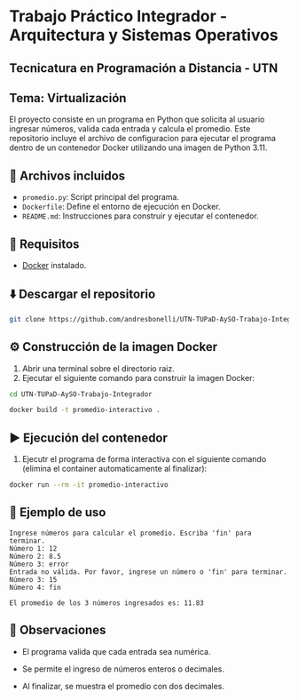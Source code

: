 # Trabajo Práctico Integrador - Arquitectura y Sistemas Operativos
## Tecnicatura en Programación a Distancia - UTN

## Tema: Virtualización

El proyecto consiste en un programa en Python que solicita al usuario ingresar números, valida cada entrada y calcula el promedio. 
Este repositorio incluye el archivo de configuracion para ejecutar el programa dentro de un contenedor Docker utilizando una imagen de Python 3.11.

## 📁 Archivos incluidos

- `promedio.py`: Script principal del programa.
- `Dockerfile`: Define el entorno de ejecución en Docker.
- `README.md`: Instrucciones para construir y ejecutar el contenedor.

## 🧰 Requisitos

- [Docker](https://www.docker.com/) instalado.

## ⬇️ Descargar el repositorio 

```bash
git clone https://github.com/andresbonelli/UTN-TUPaD-AySO-Trabajo-Integrador
```

## ⚙️ Construcción de la imagen Docker

1. Abrir una terminal sobre el directorio raiz.
2. Ejecutar el siguiente comando para construir la imagen Docker:

```bash
cd UTN-TUPaD-AySO-Trabajo-Integrador
```
```bash
docker build -t promedio-interactivo .
```

## ▶️ Ejecución del contenedor

1. Ejecutr el programa de forma interactiva con el siguiente comando (elimina el container automaticamente al finalizar):

```bash
docker run --rm -it promedio-interactivo
```
## 🧪 Ejemplo de uso

```commandline
Ingrese números para calcular el promedio. Escriba 'fin' para terminar.
Número 1: 12
Número 2: 8.5
Número 3: error
Entrada no válida. Por favor, ingrese un número o 'fin' para terminar.
Número 3: 15
Número 4: fin

El promedio de los 3 números ingresados es: 11.83
```

## 📌 Observaciones

- El programa valida que cada entrada sea numérica.

- Se permite el ingreso de números enteros o decimales.

- Al finalizar, se muestra el promedio con dos decimales.